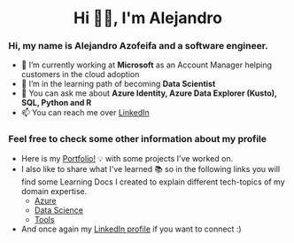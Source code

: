 <h1 align="center">Hi 👋🏻, I'm Alejandro </h1>


### Hi, my name is Alejandro Azofeifa and a software engineer.

- 🔭 I’m currently working at **Microsoft** as an Account Manager helping customers in the cloud adoption
- 🌱 I’m in the learning path of becoming **Data Scientist**
- 💬 You can ask me about **Azure Identity, Azure Data Explorer (Kusto), SQL, Python and R**
- 📫 You can reach me over [LinkedIn](https://www.linkedin.com/in/alejandro-azofeifa/)

### Feel free to check some other information about my profile
-  Here is my [Portfolio!](https://aleazofeifam.github.io) 💡 with some projects I've worked on.
-  I also like to share what I've learned 📚 so in the following links you will find some Learning Docs I created to explain different tech-topics of my domain expertise.
    - [Azure](https://www.notion.so/learningdocs/Azure-fc749ed21122403086a0008c867fa36f)
    - [Data Science](https://www.notion.so/learningdocs/261b0eb21bdd4f499d26c1fe935e20a8?v=0c3fef6ea6f34c12876d589452c5697f)
    - [Tools](https://www.notion.so/learningdocs/Tools-06bf6dab46a24aad8f8ed9ca10f83b75)
- And once again my [LinkedIn profile](https://www.linkedin.com/in/alejandro-azofeifa/) if you want to connect :)


<!--- 

TODO: Need to update this below
<p>
</p>


<h3 align="left">These are some of the tools, platforms and languages I am proficient:</h3>
<p align="left">
    <a href="https://docs.microsoft.com/en-us/azure/active-directory/" target="_blank"> 
        <img src="https://raw.githubusercontent.com/benc-uk/icon-collection/7d69ccaabf63db7c1f3ebb64a110cbe5b39b1ce5/azure-docs/active-directory.svg" 
        alt="Azure AD" 
        width="40" 
        height="40" /> 
    </a>
    <a href="https://www.python.org/" target="_blank">
        <img src="https://raw.githubusercontent.com/aleazofeifam/aleazofeifam.github.io/f36ca10ca98802501cc39f9b918c332c7784f7be/Img/svg/python-5.svg" 
        alt="Python" 
        width="40"
        height="40" />
    </a>
    <a href="https://www.tableau.com/why-tableau/what-is-tableau" target="_blank">
        <img src="https://raw.githubusercontent.com/aleazofeifam/aleazofeifam.github.io/f36ca10ca98802501cc39f9b918c332c7784f7be/Img/svg/tableau-software.svg"
            alt="Tableau" 
            width="40" 
            height="40" />
    </a>
    <a href="https://www.r-project.org/about.html" target="_blank">
        <img src="https://raw.githubusercontent.com/aleazofeifam/aleazofeifam.github.io/f36ca10ca98802501cc39f9b918c332c7784f7be/Img/svg/r-lang.svg"
            alt="R" 
            width="40" 
            height="40" />
    </a>
    <a href="https://vuejs.org/v2/cookbook/" target="_blank">
        <img src="https://raw.githubusercontent.com/aleazofeifam/aleazofeifam.github.io/4800987f45ea0d60dc71878a0013ba9b863fe2e5/Img/svg/vue-9.svg"
            alt="Vue" 
            width="40" 
            height="40" />
    </a>
    <a href="https://jupyter.org/documentation" target="_blank">
        <img src="https://raw.githubusercontent.com/aleazofeifam/aleazofeifam.github.io/4800987f45ea0d60dc71878a0013ba9b863fe2e5/Img/svg/JupyterNotebook.svg"
            alt="Jupyter" 
            width="40" 
            height="40" />
    </a>

</p>
--->
